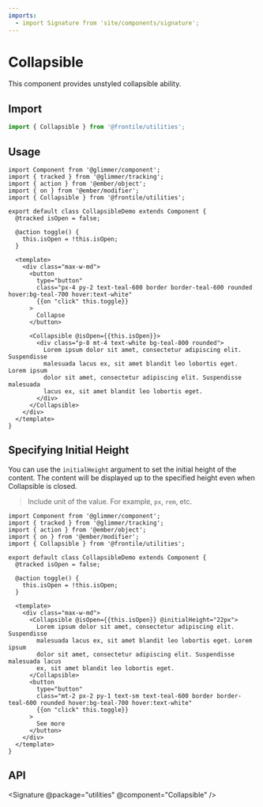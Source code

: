 ```yaml
---
imports:
  - import Signature from 'site/components/signature';
---
```

# Collapsible

This component provides unstyled collapsible ability.

## Import 
```js
import { Collapsible } from '@frontile/utilities';
```
## Usage


```gts preview
import Component from '@glimmer/component';
import { tracked } from '@glimmer/tracking';
import { action } from '@ember/object';
import { on } from '@ember/modifier';
import { Collapsible } from '@frontile/utilities';

export default class CollapsibleDemo extends Component {
  @tracked isOpen = false;

  @action toggle() {
    this.isOpen = !this.isOpen;
  }

  <template>
    <div class="max-w-md">
      <button
        type="button"
        class="px-4 py-2 text-teal-600 border border-teal-600 rounded hover:bg-teal-700 hover:text-white"
        {{on "click" this.toggle}}
      >
        Collapse
      </button>

      <Collapsible @isOpen={{this.isOpen}}>
        <div class="p-8 mt-4 text-white bg-teal-800 rounded">
          Lorem ipsum dolor sit amet, consectetur adipiscing elit. Suspendisse
          malesuada lacus ex, sit amet blandit leo lobortis eget. Lorem ipsum
          dolor sit amet, consectetur adipiscing elit. Suspendisse malesuada
          lacus ex, sit amet blandit leo lobortis eget.
        </div>
      </Collapsible>
    </div>
  </template>
}
```

## Specifying Initial Height

You can use the `initialHeight` argument to set the initial height of the content.
The content will be displayed up to the specified height even when Collapsible is closed.

> Include unit of the value. For example, `px`, `rem`, etc.

```gts preview
import Component from '@glimmer/component';
import { tracked } from '@glimmer/tracking';
import { action } from '@ember/object';
import { on } from '@ember/modifier';
import { Collapsible } from '@frontile/utilities';

export default class CollapsibleDemo extends Component {
  @tracked isOpen = false;

  @action toggle() {
    this.isOpen = !this.isOpen;
  }

  <template>
    <div class="max-w-md">
      <Collapsible @isOpen={{this.isOpen}} @initialHeight="22px">
        Lorem ipsum dolor sit amet, consectetur adipiscing elit. Suspendisse
        malesuada lacus ex, sit amet blandit leo lobortis eget. Lorem ipsum
        dolor sit amet, consectetur adipiscing elit. Suspendisse malesuada lacus
        ex, sit amet blandit leo lobortis eget.
      </Collapsible>
      <button
        type="button"
        class="mt-2 px-2 py-1 text-sm text-teal-600 border border-teal-600 rounded hover:bg-teal-700 hover:text-white"
        {{on "click" this.toggle}}
      >
        See more
      </button>
    </div>
  </template>
}
```

## API

<Signature @package="utilities" @component="Collapsible" />
